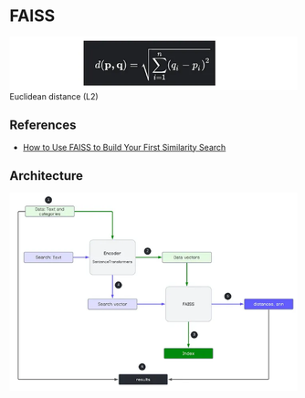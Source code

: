 # FAISS


![alt text](image-14.png)
Euclidean distance (L2)

## References

- [How to Use FAISS to Build Your First Similarity Search](https://medium.com/loopio-tech/how-to-use-faiss-to-build-your-first-similarity-search-bf0f708aa772)

## Architecture

![alt text](image-15.png)